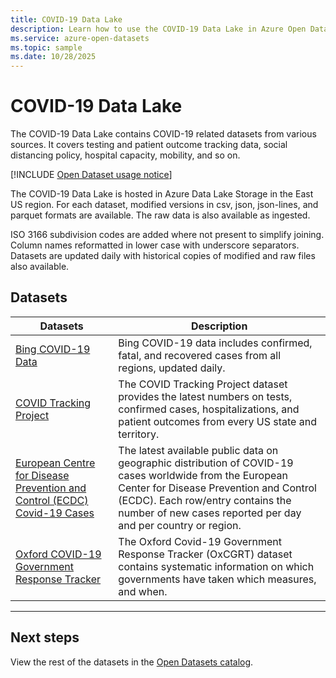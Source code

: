 ```yaml
---
title: COVID-19 Data Lake
description: Learn how to use the COVID-19 Data Lake in Azure Open Datasets.
ms.service: azure-open-datasets
ms.topic: sample
ms.date: 10/28/2025
---
```


# COVID-19 Data Lake

The COVID-19 Data Lake contains COVID-19 related datasets from various sources. It covers testing and patient outcome tracking data, social distancing policy, hospital capacity, mobility, and so on.

[!INCLUDE [Open Dataset usage notice](./includes/open-datasets-usage-note.md)]

The COVID-19 Data Lake is hosted in Azure Data Lake Storage in the East US region. For each dataset, modified versions in csv, json, json-lines, and parquet formats are available. The raw data is also available as ingested.

ISO 3166 subdivision codes are added where not present to simplify joining. Column names reformatted in lower case with underscore separators. Datasets are updated daily with historical copies of modified and raw files also available.

## Datasets

| Datasets                                                                 | Description                                                                                                                                                                                                                                             |
|--------------------------------------------------------------------------|---------------------------------------------------------------------------------------------------------------------------------------------------------------------------------------------------------------------------------------------------------|
| [Bing COVID-19 Data](dataset-bing-covid-19.md)                                                       | Bing COVID-19 data includes confirmed, fatal, and recovered cases from all regions, updated daily.                                                                                                                                                      |
| [COVID Tracking Project](dataset-covid-tracking.md)                                                | The COVID Tracking Project dataset provides the latest numbers on tests, confirmed cases, hospitalizations, and patient outcomes from every US state and territory.                                                                                     |
| [European Centre for Disease Prevention and Control (ECDC) Covid-19 Cases](dataset-ecdc-covid-cases.md) | The latest available public data on geographic distribution of COVID-19 cases worldwide from the European Center for Disease Prevention and Control (ECDC). Each row/entry contains the number of new cases reported per day and per country or region. |
| [Oxford COVID-19 Government Response Tracker](dataset-oxford-covid-government-response-tracker.md)                              | The Oxford Covid-19 Government Response Tracker (OxCGRT) dataset contains systematic information on which governments have taken which measures, and when.                                                                                              |

---

## Next steps

View the rest of the datasets in the [Open Datasets catalog](dataset-catalog.md).